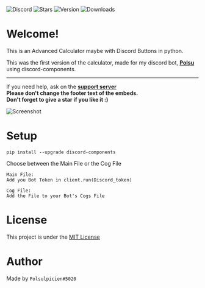 ![Discord](https://img.shields.io/discord/761623845119328257?color=blue&label=Discord&logo=discord&style=for-the-badge)
![Stars](https://img.shields.io/github/stars/Polsulpicien/discord.py-advanced-calculator?style=for-the-badge)
![Version](https://img.shields.io/github/v/release/polsulpicien/discord.py-advanced-calculator?color=red&label=Version&logo=github&style=for-the-badge)
![Downloads](https://img.shields.io/github/downloads/polsulpicien/discord.py-advanced-calculator/total?color=green&logo=github&style=for-the-badge)

# Welcome!
This is an Advanced Calculator maybe with Discord Buttons in python.  

This was the first version of the calculator, made for my discord bot, **[Polsu](https://github.com/Polsu-Discord)** using discord-components.  
___  
If you need help, ask on the **[support server](https://discord.gg/xm9QX3Q)**  
**Please don't change the footer text of the embeds.**  
**Don't forget to give a star if you like it :)**

![Screenshot](https://cdn.discordapp.com/attachments/847283544803508257/906081463571722270/unknown_2.png)

# Setup
```pip install --upgrade discord-components```

Choose between the Main File or the Cog File

```
Main File:
Add you Bot Token in client.run(Discord_token)
```
```
Cog File:
Add the File to your Bot's Cogs File
```

# License
This project is under the [MIT License](https://github.com/Polsulpicien/discord.py-advanced-calculator/blob/main/LICENSE)

# Author
Made by `Polsulpicien#5020`
